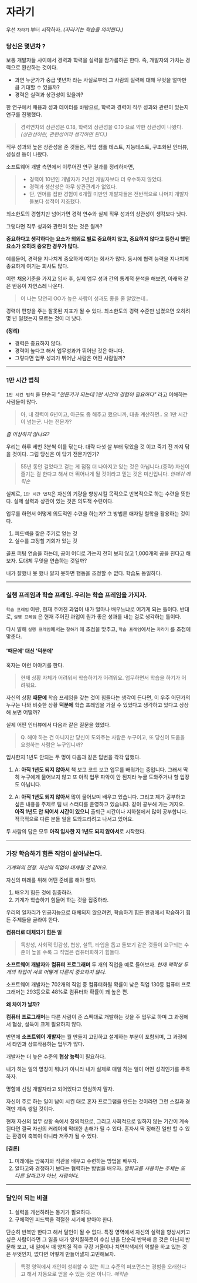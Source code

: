 # 자라기

우선 `자라기` 부터 시작하자. _(자라기는 학습을 의미한다.)_

### 당신은 몇년차 ?

보통 개발자들 사이에서 경력과 학력을 실력을 팜가름하곤 한다. 즉, 개발자의 가치는 경력으로 환산하는 것이다.

- 과연 누군가가 중급 몇년차 라는 사실로부터 그 사람의 실력에 대해 무엇을 얼마만큼 기대할 수 있을까?
- 경력은 실력과 상관성이 있을까?

한 연구에서 채용과 성과 데이터를 바탕으로, 학력과 경력이 직무 성과와 관련이 있는지 연구를 진행했다.
> 경력연차의 상관성은 0.18, 학력의 상관성을 0.10 으로 약한 상관성이 나왔다.
> _(상관성이란, 관련성이라 생각하면 된다.)_

직무 성과와 높은 상관성을 준 것들은, 작업 샘플 테스트, 지능테스트, 구조화된 인터뷰, 성실성 등이 나왔다.

소프트웨어 개발 측면에서 이루어진 연구 결과를 정리하자면,
> - 경력이 10년인 개발자가 2년인 개발자보다 더 우수하지 않았다.
> - 경력과 생산성은 아무 상관관계가 없었다.
> - 단, 언어를 접한 경험이 6개월 미만인 개발자들은 전반적으로 나머지 개발자들보다 성적이 저조했다.


최소한도의 경험치만 넘어가면 경력 연수와 실제 직무 성과의 상관성이 생각보다 낫다.

그렇다면 직무 성과와 관련이 있는 것은 뭘까?

**중요하다고 생각하다는 요소가 의외로 별로 중요하지 않고,
중요하지 않다고 등한시 했던 요소가 오히려 중요한 경우가 많다.**

예를들어, 경력을 지나치게 중요하게 여기는 회사가 많다.
동시에 협력 능력을 지나치게 종요하게 여기는 회사도 많다.

이런 채용기준을 가지고 입사 후, 실제 업무 성과 간의 통계적 분석을 해보면, 아래와 같은 반응이 자연스레 나온다.
> 어 나는 당연히 OO가 높은 사람이 성과도 좋을 줄 알았는데..


경력이 편향을 주는 잘못된 지표가 될 수 있다.
최소한도의 경력 수준만 넘겼으면 오히려 몇 년 일했는지 모르는 것이 더 낫다.

**(정리)**

- 경력은 중요하지 않다.
- 경력이 높다고 해서 업무성과가 뛰어난 것은 아니다.
- 그렇다면 업무 성과가 뛰어난 사람은 어떤 사람일까?

----

### 1만 시간 법칙
`1만 시간 법칙` 을 단순히 _"전문가가 되는데 1만 시간의 경험이 필요하다"_ 라고 이해하는 사람들이 많다.

> 아, 내 경력이 6년이고, 아근도 좀 해주고 했으니까, 대충 계산하면.. 오 1만 시간이 넘는군. 나는 전문가?

_좀 이상하지 않나요?_

우리는 하루 세번 3분씩 이를 닦는다.
대략 다섯 살 부터 닦았을 것 이고 죽기 전 까지 닦을 것이다. 그럼 당신은 이 닦기 전문가인가?

> 55년 동안 걸었다고 걷는 게 점점 더 나아지고 있는 것은 아닙니다.(중략) 자신이 즐기는 걸 한다고 해서 더 뛰어나게 될 것이라고 믿는 것은 미신입니다. _안데쉬 에릭손_

실제로, `1만 시간 법칙`은 자신의 기량을 향상시킬 목적으로 반복적으로 하는 수련을 뜻한다.
실제 실력과 상관이 있는 것은 의도적 수련이다.

업무를 하면서 어떻게 의도적인 수련을 하는가?
그 방법른 애자일 철학을 활용하는 것이다.

1. 피드백을 짧은 주기로 얻는 것
2. 실수를 교정할 기회가 있는 것

골프 퍼팅 연습을 하는데, 공이 어디로 가는지 전혀 보지 않고 1,000개의 공을 친다고 해보자.
도대체 무엇을 연습하는 것일까?

내가 잘했나 못 했나 알지 못하면 행동을 조정할 수 없다. 학습도 동일하다.

----

### 실행 프레임과 학습 프레임. 우리는 학습 프레임을 가지자.
`학습 프레임` 이란, 현재 주어진 과업이 내가 얼마나 배우느냐로 여기게 되는 틀이다.
반대로, `실행 프레임` 은 현재 주어진 과업이 뭔가 좋은 성과를 내는 걸로 생각하는 틀이다.

다시 말해 `실행 프레임`에서는 `잘하기` 에 초점을 맞추고, `학습 프레임`에서는 `자라기` 를 초첨에 맞춘다. 


#### '때문에' 대신 '덕분에'

혹자는 이런 이야기를 한다.
 > 현재 상황 자체가 어려워서 학습하기가 어려워요. 업무하면서 학습을 하기가 어려워요.

자신의 상황 **때문에** 학습 프레임을 갖는 것이 힘들다는 생각이 든다면, 이 우주 어딘가의 누구는 나와 비슷한 상황 **덕분에** 학습 프레임을 가질 수 있었다고 생각하고 있다고 상상해 보면 어떨까?

실제 어떤 인터뷰에서 다음과 같은 질문을 했었다.
> Q. 해야 하는 건 아니지만 당신이 도와주는 사람은 누구이고, 또 당신이 도움을 요청하는 사람은 누구입니까?

입사한지 1년도 안되는 두 명이 다음과 같은 답변을 각각 답했다.

1. A: **아직 1년도 되지 않아서** 책 보고 코드 보고 업무를 배워가는 중입니다. 그래서 딱히 누구에게 물어보지 않고 또 아직 업무 파악이 안 된지라 누굴 도와주거나 할 입장도 아닙니다.

2. A: **아직 1년도 되지 않아서** 많이 물어보며 배우고 있습니다. 그리고 제가 공부하고 싶은 내용을 주제로 팀 내 스터디를 운영하고 있습니다. 같이 공부해 가는 거지요. **아직 1년도 안 되어서 시간이 있으니** 출퇴근 시간이나 지하철에서 많이 공부합니다. 적극적으로 다른 분들 일을 도와드리려고 나서고 있어요.


두 사람의 답은 모두 **아직 입사한 지 1년도 되지 않아서**로 시작했다.

---

### 가장 학습하기 힘든 직업이 살아남는다.
_기계와의 전쟁. 자신의 직업이 대체될 것 같아요._

자신의 미래를 위해 어떤 준비를 해야 할까.

1. 배우기 힘든 것에 집중하라.
2. 기계가 학습하기 힘들어 하는 것을 집중하라.

우리의 일자리가 인공지능으로 대체되지 않으려면, 학습하기 힘든 환경에서 학습하기 힘든 주제들을 골라야 한다.

**컴퓨터로 대체되기 힘든 일**

> 독창성, 사회적 민감성, 협상, 설득, 타입을 돕고 돌보기 같은 것들이 요구되는 수준이 높을 수록 그 직업은 컴퓨터화하기 힘들다.

**소프트웨어 개발자**와 **컴퓨터 프로그래머** 두 개의 직업을 예로 들어보자.
_현재 맥락상 두 개의 직업이 서로 어떻게 다른지 중요하지 않다._

소프트웨어 개발자는 702개의 직업 중 컴퓨터화될 확률이 낮은 직업 130등
컴퓨터 프로그래머는 293등으로 48%로 컴퓨터화 확률이 꽤 높은 편.

**왜 차이가 날까?**

**컴퓨터 프로그래머**는 다른 사람이 준 스펙대로 개발하는 것을 주 업무로 하며 그 과정에서 협상, 설득이 크게 필요하지 않다.

반면에 **소프트웨어 개발자**는 뭘 만들지 고민하고 설계하는 부분이 포함되며, 그 과정에서 타인과 상호작용하는 업무가 많다.

개발자는 더 높은 수준의 **협상 능력**이 필요하다.

내가 하는 일의 명칭이 뭐냐가 아니라 내가 실제로 매일 하는 일이 어떤 성격인가를 주목하자.

명함에 선임 개발자라고 되어있다고 안심하지 말자.

자신이 주로 하는 일이 남이 시킨 대로 혼자 프로그램을 만드는 것이라면 그런 스킬과 경력만 계속 쌓일 것이다.

현재 자신의 업무 상황 속에서 창의적으로, 그리고 사회적으로 일하지 않는 기간이 계속된다면 결국 자신의 커리어에 막대한 손해가 될 수 있다.
혼자서 딱 정해진 일만 할 수 있는 환경이 축복이 아니라 저주가 될 수 있다.

**[결론]**

1. 미래에는 암묵지와 직관을 배우고 수련하는 방법을 배우자.
2. 알파고와 경쟁하기 보다는 협력하는 방법을 배우자.
_알파고를 사용하는 주체는 또 다른 알파고가 아닌, 사람이다._

----
### 달인이 되는 비결

1. 실력을 개선하려는 동기가 필요하다.
2. 구체적인 피드백을 적절한 시기에 받아야 한다.

단순히 반복만 한다고 해서 달인이 될 수 없다.
특정 영역에서 자신의 실력을 향상시키고 싶은 사람이라면 그 일을 내가 양치질하듯이 수십 년을 단순히 반복해 온 것은 아닌지 반문해 보고, 내 일에서 매 양치질 직후 구강 거울이나 치면착색제의 역할을 하고 있는 것은 무엇인지, 없다면 어떻게 만들어낼지 고민해보자.

> 특정 영역에서 개인이 성취할 수 있는 최고 수준의 퍼포먼스는 경험을 오래한다고 해서 자동으로 얻을 수 있는 것은 아니다. _에릭손_




